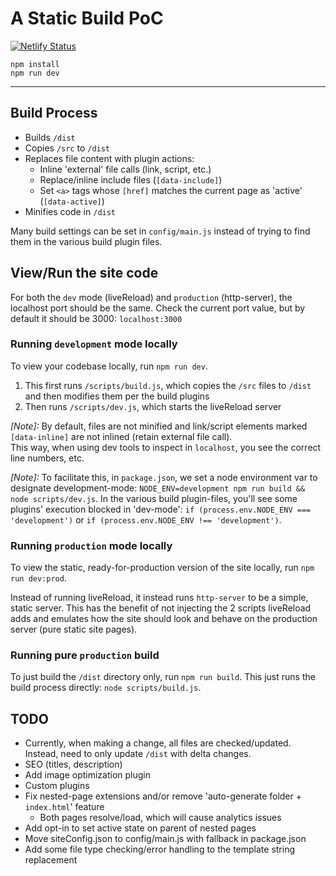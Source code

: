 # A Static Build PoC

[![Netlify Status](https://api.netlify.com/api/v1/badges/3940ba98-f07f-49dd-babf-5122295d9b61/deploy-status)](https://app.netlify.com/sites/ibmc/deploys)

```shell
npm install
npm run dev
```

---

## Build Process

* Builds `/dist`
* Copies `/src` to `/dist`
* Replaces file content with plugin actions:
  * Inline 'external' file calls (link, script, etc.)
  * Replace/inline include files (`[data-include]`)
  * Set `<a>` tags whose `[href]` matches the current page as 'active' (`[data-active]`)
* Minifies code in `/dist`

Many build settings can be set in `config/main.js` instead of trying to find them in the various build plugin files.

## View/Run the site code

For both the `dev` mode (liveReload) and `production` (http-server), the localhost port should be the same. Check the current port value,
but by default it should be 3000: `localhost:3000`

### Running `development` mode locally

To view your codebase locally, run `npm run dev`.

1. This first runs `/scripts/build.js`, which copies the `/src` files to `/dist` and then modifies them per the build plugins
2. Then runs `/scripts/dev.js`, which starts the liveReload server

_[Note]:_ By default, files are not minified and link/script elements marked `[data-inline]` are not inlined (retain external file call).  
This way, when using dev tools to inspect in `localhost`, you see the correct line numbers, etc.

_[Note]:_ To facilitate this, in `package.json`, we set a node environment var to designate development-mode: `NODE_ENV=development npm run build && node scripts/dev.js`.
In the various build plugin-files, you'll see some plugins' execution blocked in 'dev-mode': `if (process.env.NODE_ENV === 'development')` or `if (process.env.NODE_ENV !== 'development')`.

### Running `production` mode locally

To view the static, ready-for-production version of the site locally, run `npm run dev:prod`.

Instead of running liveReload, it instead runs `http-server` to be a simple, static server. This has the benefit of not
injecting the 2 scripts liveReload adds and emulates how the site should look and behave on the production server (pure static site pages).

### Running pure `production` build

To just build the `/dist` directory only, run `npm run build`. This just runs the build process directly: `node scripts/build.js`.

## TODO

* Currently, when making a change, all files are checked/updated. Instead, need to only update `/dist` with delta changes.
* SEO (titles, description)
* Add image optimization plugin
* Custom plugins
* Fix nested-page extensions and/or remove 'auto-generate folder + `index.html`' feature
  * Both pages resolve/load, which will cause analytics issues
* Add opt-in to set active state on parent of nested pages
* Move siteConfig.json to config/main.js with fallback in package.json
* Add some file type checking/error handling to the template string replacement